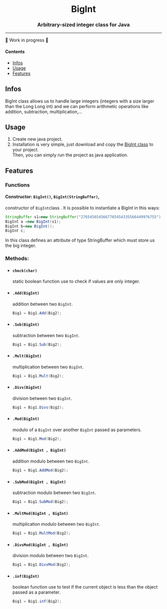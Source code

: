 <h1 align="center">BigInt</h1>
<h3 align="center">Arbitrary-sized integer class for Java</h3>

---

:construction: Work in progress :construction:

#### Contents

* [Infos](#infos)
* [Usage](#usage)
* [Features](#features)

## Infos

BigInt class allows us to handle large integers (integers with a size larger than the Long Long int) and we can perform arithmetic operations like addition, subtraction, multiplication,...

## Usage
 
1. Create new java project. 
1. Installation is very simple, just download and copy the [BigInt class](src/BigInt/BigInt.java) to your project.  
Then, you can simply run the project as java application.

## Features

### Functions

#### Constructor: `BigInt()`, `BigInt(StringBuffer)`,
  constructor of `BigInt`class .
It is possible to instantiate a BigInt in this ways:  
```java
StringBuffer s1=new StringBuffer("2765456545667765454335566449976755");
BigInt a =new BigInt(s1);
BigInt b=new BigInt();
BigInt c; 
```
In this class defines an attribute of type StringBuffer which must store us the big integer.
### Methods:
  * #### `check(char)`
    static boolean function use to check if values are only integer.
    
  * #### `.Add(BigInt)`
    addition between two `BigInt`.
    ```java
    Big1 = Big1.Add(Big2);
    ```

  * #### `.Sub(BigInt)`
    subtraction between two `BigInt`.
    ```java
    Big1 = Big1.Sub(Big2);
    ```

  * #### `.Mult(BigInt)`
    multiplication between two `BigInt`.
    ```java
    Big1 = Big1.Mult(Big2);
    ```

  * #### `.Divs(BigInt)`
    division between two `BigInt`.
    ```java
    Big1 = Big1.Divs(Big2);
    ```

  * #### `.Mod(BigInt)`
    modulo of a `BigInt` over another `BigInt` passed as parameters.
    ```java
    Big1 = Big1.Mod(Big2);
    ```

  * #### `.AddMod(BigInt , BigInt)`
    addition modulo between two `BigInt`.
    ```java
    Big1 = Big1.AddMod(Big2);
    ```

  * #### `.SubMod(BigInt , BigInt)`
    subtraction modulo between two `BigInt`.
    ```java
    Big1 = Big1.SubMod(Big2);
    ```

  * #### `.MultMod(BigInt , BigInt)`
    multiplication modulo between two `BigInt`.
    ```java
    Big1 = Big1.MultMod(Big2);
    ```

  * #### `.DivsMod(BigInt , BigInt)`
    division modulo between two `BigInt`.
    ```java
    Big1 = Big1.DivsMod(Big2);
    ```
    
  * #### `.inf(BigInt)`
    boolean function use to test if the current object is less than the object passed as a parameter.
    ```java
    Big1 = Big1.inf(Big2);
    ``` 
